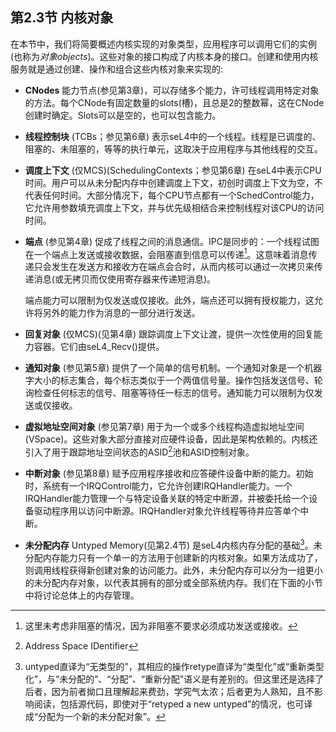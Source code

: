 ## 第2.3节  内核对象

在本节中，我们将简要概述内核实现的对象类型，应用程序可以调用它们的实例(也称为*对象objects*)。这些对象的接口构成了内核本身的接口。创建和使用内核服务就是通过创建、操作和组合这些内核对象来实现的:

- **CNodes** 能力节点(参见第3章)，可以存储多个能力，许可线程调用特定对象的方法。每个CNode有固定数量的slots(槽)，且总是2的整数幂，这在CNode创建时确定。Slots可以是空的，也可以包含能力。

- **线程控制块** (TCBs；参见第6章) 表示seL4中的一个线程。线程是已调度的、阻塞的、未阻塞的，等等的执行单元，这取决于应用程序与其他线程的交互。

- **调度上下文** (仅MCS)(SchedulingContexts；参见第6章) 在seL4中表示CPU时间。用户可以从未分配内存中创建调度上下文，初创时调度上下文为空，不代表任何时间。大部分情况下，每个CPU节点都有一个SchedControl能力，它允许用参数填充调度上下文，并与优先级相结合来控制线程对该CPU的访问时间。

- **端点** (参见第4章) 促成了线程之间的消息通信。IPC是同步的：一个线程试图在一个端点上发送或接收数据，会阻塞直到信息可以传递[^1]。这意味着消息传递只会发生在发送方和接收方在端点会合时，从而内核可以通过一次拷贝来传递消息(或无拷贝而仅使用寄存器来传递短消息)。

  端点能力可以限制为仅发送或仅接收。此外，端点还可以拥有授权能力，这允许将另外的能力作为消息的一部分进行发送。

- **回复对象** (仅MCS)(见第4章) 跟踪调度上下文让渡，提供一次性使用的回复能力容器。它们由seL4_Recv()提供。

- **通知对象** (参见第5章) 提供了一个简单的信号机制。一个通知对象是一个机器字大小的标志集合，每个标志类似于一个两值信号量。操作包括发送信号、轮询检查任何标志的信号、阻塞等待任一标志的信号。通知能力可以限制为仅发送或仅接收。

- **虚拟地址空间对象** (参见第7章) 用于为一个或多个线程构造虚拟地址空间(VSpace)。这些对象大部分直接对应硬件设备，因此是架构依赖的。内核还引入了用于跟踪地址空间状态的ASID[^2]池和ASID控制对象。

- **中断对象** (参见第8章) 赋予应用程序接收和应答硬件设备中断的能力。初始时，系统有一个IRQControl能力，它允许创建IRQHandler能力。一个IRQHandler能力管理一个与特定设备关联的特定中断源，并被委托给一个设备驱动程序用以访问中断源。IRQHandler对象允许线程等待并应答单个中断。

- **未分配内存** Untyped Memory(见第2.4节) 是seL4内核内存分配的基础[^3]。未分配内存能力只有一个单一的方法用于创建新的内核对象。如果方法成功了，则调用线程获得新创建对象的访问能力。此外，未分配内存可以分为一组更小的未分配内存对象，以代表其拥有的部分或全部系统内存。我们在下面的小节中将讨论总体上的内存管理。

[^1]: 这里未考虑非阻塞的情况，因为非阻塞不要求必须成功发送或接收。

[^2]: Address Space IDentifier

[^3]: untyped直译为“无类型的”，其相应的操作retype直译为“类型化”或“重新类型化”，与“未分配的”、“分配”、“重新分配”语义是有差别的。但这里还是选择了后者，因为前者拗口且理解起来费劲，学究气太浓；后者更为人熟知，且不影响阅读，包括源代码，即使对于“retyped a new untyped”的情况，也可译成“分配为一个新的未分配对象”。

